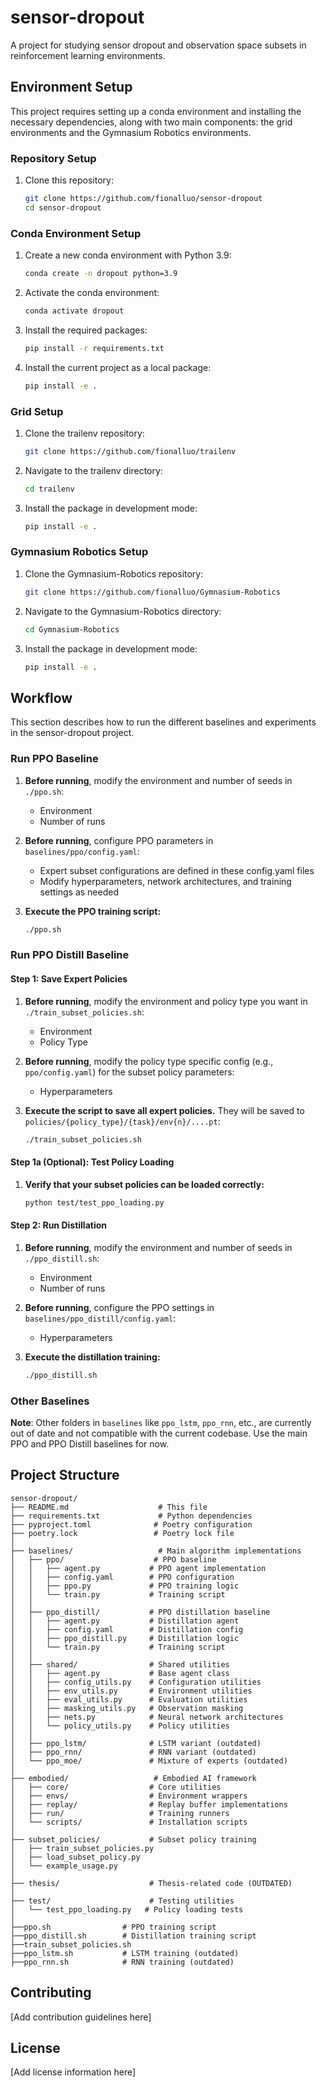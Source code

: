 # sensor-dropout

A project for studying sensor dropout and observation space subsets in reinforcement learning environments.

## Environment Setup

This project requires setting up a conda environment and installing the necessary dependencies, along with two main components: the grid environments and the Gymnasium Robotics environments.

### Repository Setup

1. Clone this repository:
   ```bash
   git clone https://github.com/fionalluo/sensor-dropout
   cd sensor-dropout
   ```

### Conda Environment Setup

1. Create a new conda environment with Python 3.9:
   ```bash
   conda create -n dropout python=3.9
   ```

2. Activate the conda environment:
   ```bash
   conda activate dropout
   ```

3. Install the required packages:
   ```bash
   pip install -r requirements.txt
   ```

4. Install the current project as a local package:
   ```bash
   pip install -e .
   ```

### Grid Setup

1. Clone the trailenv repository:
   ```bash
   git clone https://github.com/fionalluo/trailenv
   ```

2. Navigate to the trailenv directory:
   ```bash
   cd trailenv
   ```

3. Install the package in development mode:
   ```bash
   pip install -e .
   ```

### Gymnasium Robotics Setup

1. Clone the Gymnasium-Robotics repository:
   ```bash
   git clone https://github.com/fionalluo/Gymnasium-Robotics
   ```

2. Navigate to the Gymnasium-Robotics directory:
   ```bash
   cd Gymnasium-Robotics
   ```

3. Install the package in development mode:
   ```bash
   pip install -e .
   ```

## Workflow

This section describes how to run the different baselines and experiments in the sensor-dropout project.

### Run PPO Baseline

1. **Before running**, modify the environment and number of seeds in `./ppo.sh`:
   - Environment
   - Number of runs

2. **Before running**, configure PPO parameters in `baselines/ppo/config.yaml`:
   - Expert subset configurations are defined in these config.yaml files
   - Modify hyperparameters, network architectures, and training settings as needed

3. **Execute the PPO training script:**
   ```bash
   ./ppo.sh
   ```

### Run PPO Distill Baseline

#### Step 1: Save Expert Policies

1. **Before running**, modify the environment and policy type you want in `./train_subset_policies.sh`:
   - Environment
   - Policy Type

2. **Before running**, modify the policy type specific config (e.g., `ppo/config.yaml`) for the subset policy parameters:
   - Hyperparameters

3. **Execute the script to save all expert policies.** They will be saved to `policies/{policy_type}/{task}/env{n}/....pt`:
   ```bash
   ./train_subset_policies.sh
   ```

#### Step 1a (Optional): Test Policy Loading

1. **Verify that your subset policies can be loaded correctly:**
   ```bash
   python test/test_ppo_loading.py
   ```

#### Step 2: Run Distillation

1. **Before running**, modify the environment and number of seeds in `./ppo_distill.sh`:
   - Environment
   - Number of runs

2. **Before running**, configure the PPO settings in `baselines/ppo_distill/config.yaml`:
   - Hyperparameters

3. **Execute the distillation training:**
   ```bash
   ./ppo_distill.sh
   ```

### Other Baselines

**Note**: Other folders in `baselines` like `ppo_lstm`, `ppo_rnn`, etc., are currently out of date and not compatible with the current codebase. Use the main PPO and PPO Distill baselines for now. 

## Project Structure

```
sensor-dropout/
├── README.md                    # This file
├── requirements.txt             # Python dependencies
├── pyproject.toml              # Poetry configuration
├── poetry.lock                 # Poetry lock file
│
├── baselines/                   # Main algorithm implementations
│   ├── ppo/                    # PPO baseline
│   │   ├── agent.py           # PPO agent implementation
│   │   ├── config.yaml        # PPO configuration
│   │   ├── ppo.py             # PPO training logic
│   │   └── train.py           # Training script
│   │
│   ├── ppo_distill/           # PPO distillation baseline
│   │   ├── agent.py           # Distillation agent
│   │   ├── config.yaml        # Distillation config
│   │   ├── ppo_distill.py     # Distillation logic
│   │   └── train.py           # Training script
│   │
│   ├── shared/                # Shared utilities
│   │   ├── agent.py           # Base agent class
│   │   ├── config_utils.py    # Configuration utilities
│   │   ├── env_utils.py       # Environment utilities
│   │   ├── eval_utils.py      # Evaluation utilities
│   │   ├── masking_utils.py   # Observation masking
│   │   ├── nets.py            # Neural network architectures
│   │   └── policy_utils.py    # Policy utilities
│   │
│   ├── ppo_lstm/              # LSTM variant (outdated)
│   ├── ppo_rnn/               # RNN variant (outdated)
│   └── ppo_moe/               # Mixture of experts (outdated)
│
├── embodied/                   # Embodied AI framework
│   ├── core/                  # Core utilities
│   ├── envs/                  # Environment wrappers
│   ├── replay/                # Replay buffer implementations
│   ├── run/                   # Training runners
│   └── scripts/               # Installation scripts
│
├── subset_policies/           # Subset policy training
│   ├── train_subset_policies.py
│   ├── load_subset_policy.py
│   └── example_usage.py
│
├── thesis/                    # Thesis-related code (OUTDATED)
│
├── test/                      # Testing utilities
│   └── test_ppo_loading.py   # Policy loading tests
│
├──ppo.sh                # PPO training script
├──ppo_distill.sh        # Distillation training script
├──train_subset_policies.sh
├──ppo_lstm.sh           # LSTM training (outdated)
├──ppo_rnn.sh            # RNN training (outdated)
```

## Contributing

[Add contribution guidelines here]

## License

[Add license information here]

